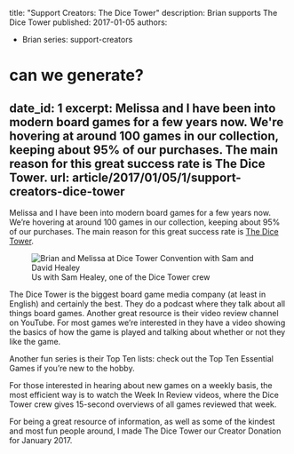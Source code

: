 title: "Support Creators: The Dice Tower"
description: Brian supports The Dice Tower
published: 2017-01-05
authors:
  - Brian
series: support-creators

# can we generate?
date_id: 1
excerpt: Melissa and I have been into mod­ern board games for a few years now. We're hov­er­ing at around 100 games in our col­lec­tion, keep­ing about 95% of our pur­chases. The main rea­son for this great suc­cess rate is The Dice Tower.
url: article/2017/01/05/1/support-creators-dice-tower
---
Melissa and I have been into modern board games for a few years now. We’re hovering at around 100 games in our collection, keeping about 95% of our purchases. The main reason for this great success rate is [The Dice Tower](www.dicetower.com).

<figure>      <img src="https://s3.amazonaws.com/cdn.koser.us/img/journal/2015-06-25-dice-tower-con.jpg" alt="Brian and Melissa at Dice Tower Convention with Sam and David Healey">            <figcaption>Us with Sam Healey, one of the Dice Tower crew</figcaption>    </figure>      

The Dice Tower is the biggest board game media company (at least in English) and certainly the best. They do a podcast where they talk about all things board games. Another great resource is their video review channel on YouTube. For most games we’re interested in they have a video showing the basics of how the game is played and talking about whether or not they like the game.

Another fun series is their Top Ten lists: check out the Top Ten Essential Games if you’re new to the hobby.

For those interested in hearing about new games on a weekly basis, the most efficient way is to watch the Week In Review videos, where the Dice Tower crew gives 15-second overviews of all games reviewed that week.

For being a great resource of information, as well as some of the kindest and most fun people around, I made The Dice Tower our Creator Donation for January 2017.